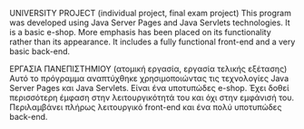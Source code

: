 UNIVERSITY PROJECT (individual project, final exam project)
This program was developed using Java Server Pages and Java Servlets technologies.
It is a basic e-shop.
More emphasis has been placed on its functionality rather than its appearance.
It includes a fully functional front-end and a very basic back-end.



ΕΡΓΑΣΙΑ ΠΑΝΕΠΙΣΤΗΜΙΟΥ (ατομική εργασία, εργασία τελικής εξέτασης)
Αυτό το πρόγραμμα αναπτύχθηκε χρησιμοποιώντας τις τεχνολογίες Java Server Pages και Java Servlets. 
Είναι ένα υποτυπώδες e-shop.
Έχει δοθεί περισσότερη έμφαση στην λειτουργικότητά του και όχι στην εμφάνισή του.
Περιλαμβάνει πλήρως λειτουργικό front-end και ένα πολύ υποτυπώδες back-end.

